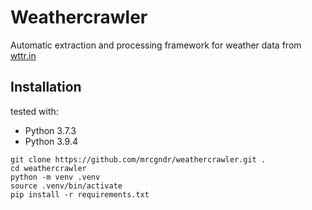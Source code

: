 # Weathercrawler

Automatic extraction and processing framework for weather data from [wttr.in](http://wttr.in)

## Installation

tested with:
  * Python 3.7.3
  * Python 3.9.4

````
git clone https://github.com/mrcgndr/weathercrawler.git .
cd weathercrawler
python -m venv .venv
source .venv/bin/activate
pip install -r requirements.txt
````
